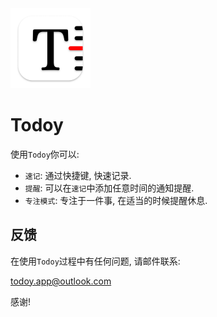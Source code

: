 <img src="resources/mac_app_icon1024.png" title="icon" height="128px" width="128px">

# Todoy

使用`Todoy`你可以:

- `速记`: 通过快捷键, 快速记录.
- `提醒`: 可以在`速记`中添加任意时间的通知提醒.
- `专注模式`: 专注于一件事, 在适当的时候提醒休息.

## 反馈

在使用`Todoy`过程中有任何问题, 请邮件联系:

<todoy.app@outlook.com>

感谢!